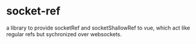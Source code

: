 # socket-ref

a library to provide socketRef and socketShallowRef to vue, which act like regular refs but sychronized over websockets.
